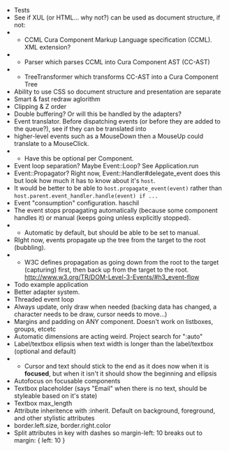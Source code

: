 * Tests
* See if XUL (or HTML... why not?) can be used as document structure, if not:
* * CCML Cura Component Markup Language specification (CCML). XML extension?
* * Parser which parses CCML into Cura Component AST (CC-AST)
* * TreeTransformer which transforms CC-AST into a Cura Component Tree
* Ability to use CSS so document structure and presentation are separate
* Smart & fast redraw aglorithm
* Clipping & Z order
* Double buffering? Or will this be handled by the adapters?
* Event translator. Before dispatching events (or before they are added to the queue?), see if they can be translated into
* higher-level events such as a MouseDown then a MouseUp could translate to a MouseClick.  
* * Have this be optional per Component.
* Event loop separation? Maybe Event::Loop? See Application.run
* Event::Propagator? Right now, Event::Handler#delegate_event does this but look how much it has to know about it's `host`.  
* It would be better to be able to `host.propagate_event(event)` rather than `host.parent.event_handler.handle(event) if ...`
* Event "consumption" configuration.  haschil
* The event stops propagating automatically (because some component handles it) or manual (keeps going unless explicitly stopped).
* * Automatic by default, but should be able to be set to manual.
* RIght now, events propagate up the tree from the target to the root (bubbling).  
* * W3C defines propagation as going down from the root to the target (capturing) first, then back up from the target to the root. http://www.w3.org/TR/DOM-Level-3-Events/#h3_event-flow
* Todo example application
* Better adapter system.
* Threaded event loop
* Always update, only draw when needed (backing data has changed, a character needs to be draw, cursor needs to move...)
* Margins and padding on ANY component. Doesn't work on listboxes, groups, etcetc
* Automatic dimensions are acting weird. Project search for ":auto"
* Label/textbox ellipsis when text width is longer than the label/textbox (optional and default)
* * Cursor and text should stick to the end as it does now when it is **focused**, but when it isn't it should show the beginning and ellipsis
* Autofocus on focusable components
* Textbox placeholder (says "Email" when there is no text, should be styleable based on it's state)
* Textbox max_length
* Attribute inheritence with :inherit. Default on background, foreground, and other stylistic attributes
* border.left.size, border.right.color
* Split attributes in key with dashes so margin-left: 10 breaks out to margin: { left: 10 }
